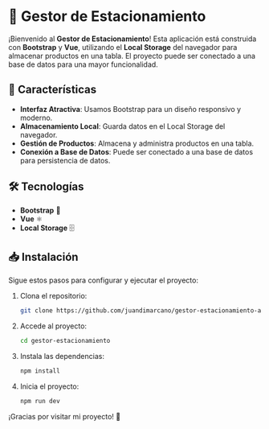 # 🚗 Gestor de Estacionamiento

¡Bienvenido al **Gestor de Estacionamiento**! Esta aplicación está construida con **Bootstrap** y **Vue**, utilizando el **Local Storage** del navegador para almacenar productos en una tabla. El proyecto puede ser conectado a una base de datos para una mayor funcionalidad.

## 🚀 Características

- **Interfaz Atractiva**: Usamos Bootstrap para un diseño responsivo y moderno.
- **Almacenamiento Local**: Guarda datos en el Local Storage del navegador.
- **Gestión de Productos**: Almacena y administra productos en una tabla.
- **Conexión a Base de Datos**: Puede ser conectado a una base de datos para persistencia de datos.

## 🛠️ Tecnologías

- **Bootstrap** 🎨
- **Vue** ⚛️
- **Local Storage** 🗄️

## 📥 Instalación

Sigue estos pasos para configurar y ejecutar el proyecto:

1. Clona el repositorio:

    ```bash
    git clone https://github.com/juandimarcano/gestor-estacionamiento-app.git
    ```

2. Accede al proyecto:

    ```bash
    cd gestor-estacionamiento
    ```

3. Instala las dependencias:

    ```bash
    npm install
    ```

4. Inicia el proyecto:

    ```bash
    npm run dev
    ```



¡Gracias por visitar mi proyecto! 🚀
